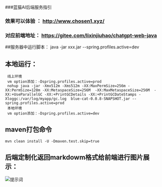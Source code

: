  
 ###蓝猫AI后端服务指引
### 效果可以体验 ： http://www.chosen1.xyz/
### 对应前端地址： https://gitee.com/lixinjiuhao/chatgpt-web-java
 
 ##服务器中运行脚本： 
    java -jar xxx.jar --spring.profiles.active=dev
 ## 本地运行：
     线上环境
     vm option添加：-Dspring.profiles.active=prod
     nohup java -jar -Xmx512m -Xms512m -XX:MaxPermSize=256m -XX:PermSize=128m -XX:MetaspaceSize=256M  -XX:MaxMetaspaceSize=256M  -XX:+UseParallelGC -XX:+PrintGCDetails -XX:+PrintGCDateStamps -Xloggc:/var/log/myapp/gc.log  blue-cat-0.0.8-SNAPSHOT.jar --spring.profiles.active=prod 
     本地环境
     vm option添加：-Dspring.profiles.active=dev

## maven打包命令
    mvn clean install -U -Dmaven.test.skip=true

## 后端定制化返回markdowm格式给前端进行图片展示：
![提示词]("url")
